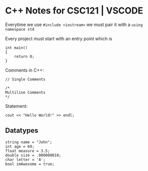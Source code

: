 # C++ Notes for CSC121 | VSCODE 

Everytime we use ```#include <iostream>``` we must pair it with a ```using namespace std```

Every project must start with an entry point which is
```
int main()
{
    return 0;
}
```

Comments in C++:
```
// Single Comments

/*
Multiline Comments
*/
```

Statement:
```
cout << "Hello World!" >> endl;
```

## Datatypes
```
string name = "John";
int age = 69;
float measure = 3.5;
double size = .000000010;
char letter = 'A';
bool imAwesome = true;
```
